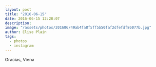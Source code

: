 ```yaml
---
layout: post
title: "2016-06-15"
date: 2016-06-15 12:20:07
description: 
image: "/assets/photos/201606/49ab4fa8f5ff5b50faf2dfefdf86077b.jpg"
author: Elise Plain
tags: 
  - photos
  - instagram
---
```


Gracias, Viena
<p></p>
